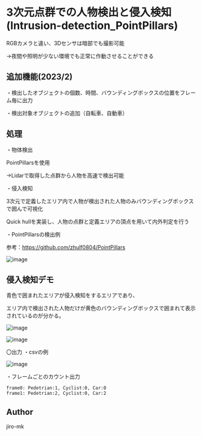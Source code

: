 # 3次元点群での人物検出と侵入検知 (Intrusion-detection_PointPillars)

RGBカメラと違い、3Dセンサは暗部でも撮影可能

→夜間や照明が少ない環境でも正常に作動させることができる

## 追加機能(2023/2)

・検出したオブジェクトの個数、時間、バウンディングボックスの位置をフレーム毎に出力

・検出対象オブジェクトの追加（自転車、自動車）

## 処理

・物体検出

PointPillarsを使用

→Lidarで取得した点群から人物を高速で検出可能


・侵入検知

3次元で定義したエリア内で人物が検出された人物のみバウンディングボックスで囲んで可視化


Quick hullを実装し、人物の点群と定義エリアの頂点を用いて内外判定を行う



・PointPillarsの検出例

参考：https://github.com/zhulf0804/PointPillars

![image](https://user-images.githubusercontent.com/93971055/188312175-5021ccd5-faf3-4981-8b9d-fdba1706a9f5.png)


## 侵入検知デモ

青色で囲まれたエリアが侵入検知をするエリアであり、

エリア内で検出された人物だけが黄色のバウンディングボックスで囲まれて表示されているのが分かる。

![image](https://user-images.githubusercontent.com/93971055/188312222-2a5762dc-0fd0-4d49-ba04-5f5443cac8e9.png)

![image](https://user-images.githubusercontent.com/93971055/188312236-a56066cc-89e0-4fe5-b9d2-e5b4588b63e1.png)


〇出力
・csvの例

![image](https://user-images.githubusercontent.com/93971055/220100814-8eb912c3-d7cc-45a8-beba-f52d7f09c580.png)


・フレームごとのカウント出力

```
frame0: Pedetrian:1, Cyclist:0, Car:0
frame1: Pedetrian:2, Cyclist:0, Car:2
```



## Author

jiro-mk

